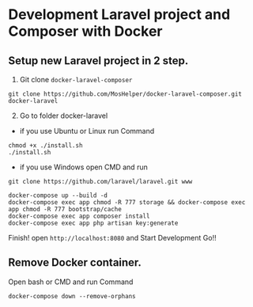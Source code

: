 # Development Laravel project and Composer with Docker

## Setup new Laravel project in 2 step.
1. Git clone `docker-laravel-composer`
```
git clone https://github.com/MosHelper/docker-laravel-composer.git docker-laravel
```
2. Go to folder docker-laravel
- if you use Ubuntu or Linux run Command
```
chmod +x ./install.sh
./install.sh
```
- if you use Windows open CMD and run
```
git clone https://github.com/laravel/laravel.git www

docker-compose up --build -d
docker-compose exec app chmod -R 777 storage && docker-compose exec app chmod -R 777 bootstrap/cache
docker-compose exec app composer install
docker-compose exec app php artisan key:generate 
```
Finish! open `http://localhost:8080` and Start Development Go!!
## Remove Docker container.
Open bash or CMD and run Command 
```
docker-compose down --remove-orphans
```
